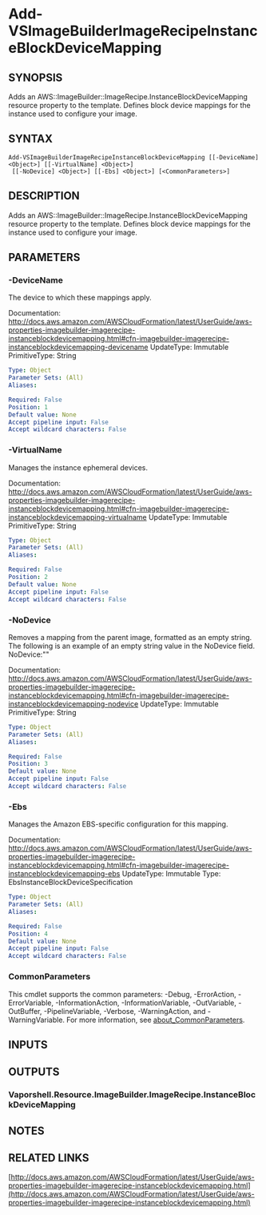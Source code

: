 # Add-VSImageBuilderImageRecipeInstanceBlockDeviceMapping

## SYNOPSIS
Adds an AWS::ImageBuilder::ImageRecipe.InstanceBlockDeviceMapping resource property to the template.
Defines block device mappings for the instance used to configure your image.

## SYNTAX

```
Add-VSImageBuilderImageRecipeInstanceBlockDeviceMapping [[-DeviceName] <Object>] [[-VirtualName] <Object>]
 [[-NoDevice] <Object>] [[-Ebs] <Object>] [<CommonParameters>]
```

## DESCRIPTION
Adds an AWS::ImageBuilder::ImageRecipe.InstanceBlockDeviceMapping resource property to the template.
Defines block device mappings for the instance used to configure your image.

## PARAMETERS

### -DeviceName
The device to which these mappings apply.

Documentation: http://docs.aws.amazon.com/AWSCloudFormation/latest/UserGuide/aws-properties-imagebuilder-imagerecipe-instanceblockdevicemapping.html#cfn-imagebuilder-imagerecipe-instanceblockdevicemapping-devicename
UpdateType: Immutable
PrimitiveType: String

```yaml
Type: Object
Parameter Sets: (All)
Aliases:

Required: False
Position: 1
Default value: None
Accept pipeline input: False
Accept wildcard characters: False
```

### -VirtualName
Manages the instance ephemeral devices.

Documentation: http://docs.aws.amazon.com/AWSCloudFormation/latest/UserGuide/aws-properties-imagebuilder-imagerecipe-instanceblockdevicemapping.html#cfn-imagebuilder-imagerecipe-instanceblockdevicemapping-virtualname
UpdateType: Immutable
PrimitiveType: String

```yaml
Type: Object
Parameter Sets: (All)
Aliases:

Required: False
Position: 2
Default value: None
Accept pipeline input: False
Accept wildcard characters: False
```

### -NoDevice
Removes a mapping from the parent image, formatted as an empty string.
The following is an example of an empty string value in the NoDevice field.
NoDevice:""

Documentation: http://docs.aws.amazon.com/AWSCloudFormation/latest/UserGuide/aws-properties-imagebuilder-imagerecipe-instanceblockdevicemapping.html#cfn-imagebuilder-imagerecipe-instanceblockdevicemapping-nodevice
UpdateType: Immutable
PrimitiveType: String

```yaml
Type: Object
Parameter Sets: (All)
Aliases:

Required: False
Position: 3
Default value: None
Accept pipeline input: False
Accept wildcard characters: False
```

### -Ebs
Manages the Amazon EBS-specific configuration for this mapping.

Documentation: http://docs.aws.amazon.com/AWSCloudFormation/latest/UserGuide/aws-properties-imagebuilder-imagerecipe-instanceblockdevicemapping.html#cfn-imagebuilder-imagerecipe-instanceblockdevicemapping-ebs
UpdateType: Immutable
Type: EbsInstanceBlockDeviceSpecification

```yaml
Type: Object
Parameter Sets: (All)
Aliases:

Required: False
Position: 4
Default value: None
Accept pipeline input: False
Accept wildcard characters: False
```

### CommonParameters
This cmdlet supports the common parameters: -Debug, -ErrorAction, -ErrorVariable, -InformationAction, -InformationVariable, -OutVariable, -OutBuffer, -PipelineVariable, -Verbose, -WarningAction, and -WarningVariable. For more information, see [about_CommonParameters](http://go.microsoft.com/fwlink/?LinkID=113216).

## INPUTS

## OUTPUTS

### Vaporshell.Resource.ImageBuilder.ImageRecipe.InstanceBlockDeviceMapping
## NOTES

## RELATED LINKS

[http://docs.aws.amazon.com/AWSCloudFormation/latest/UserGuide/aws-properties-imagebuilder-imagerecipe-instanceblockdevicemapping.html](http://docs.aws.amazon.com/AWSCloudFormation/latest/UserGuide/aws-properties-imagebuilder-imagerecipe-instanceblockdevicemapping.html)


